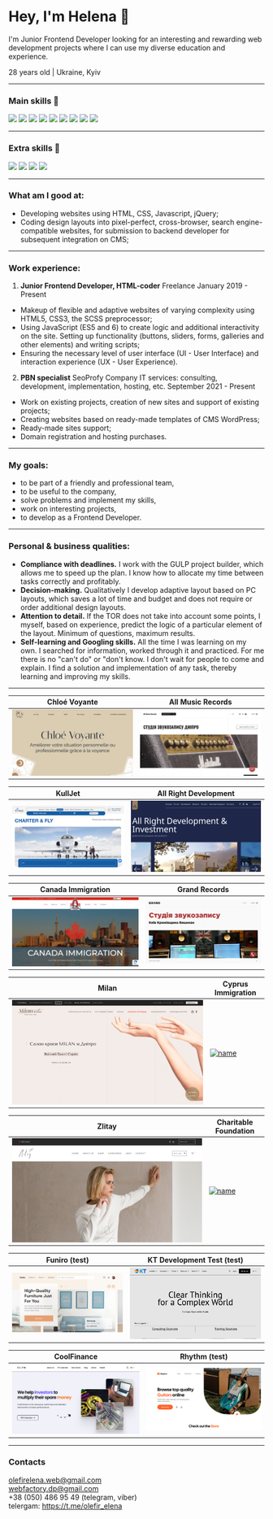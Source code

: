 # Hey, I'm Helena 👋


I'm Junior Frontend Developer looking for an interesting and rewarding web development projects where I can use my diverse education and experience. 

28 years old | Ukraine, Kyiv
____

### Main skills 🚀

![](https://img.shields.io/badge/HTML5-E34F26?style=for-the-badge&logo=html5&logoColor=white)
![](https://img.shields.io/badge/CSS3-1572B6?style=for-the-badge&logo=css3&logoColor=white)
![](https://img.shields.io/badge/Sass-CC6699?style=for-the-badge&logo=sass&logoColor=white)
![](https://img.shields.io/badge/JavaScript-323330?style=for-the-badge&logo=javascript&logoColor=F7DF1E)
![](https://img.shields.io/badge/jQuery-0769AD?style=for-the-badge&logo=jquery&logoColor=white)
![](https://img.shields.io/badge/Gulp-CF4647?style=for-the-badge&logo=gulp&logoColor=white)
![](https://img.shields.io/badge/npm-CB3837?style=for-the-badge&logo=npm&logoColor=white)
![](https://img.shields.io/badge/GitHub-100000?style=for-the-badge&logo=github&logoColor=white)
![](https://img.shields.io/badge/GitHub%20Pages-222222?style=for-the-badge&logo=GitHub%20Pages&logoColor=white)
____

### Extra skills 🚀

![](https://img.shields.io/badge/Wordpress-21759B?style=for-the-badge&logo=wordpress&logoColor=white)
![](https://img.shields.io/badge/Figma-F24E1E?style=for-the-badge&logo=figma&logoColor=white)
![](https://img.shields.io/badge/Adobe%20Photoshop-31A8FF?style=for-the-badge&logo=Adobe%20Photoshop&logoColor=black)
![](https://img.shields.io/badge/Adobe%20Illustrator-FF9A00?style=for-the-badge&logo=adobe%20illustrator&logoColor=white)
____

### What am I good at:

- Developing websites using HTML, CSS, Javascript, jQuery;
- Coding design layouts into pixel-perfect, cross-browser, search engine-compatible websites, for submission to backend developer for subsequent integration on CMS;
____

### Work experience:

1. **Junior Frontend Developer, HTML-coder**
Freelance January 2019 - Present
- Makeup of flexible and adaptive websites of varying complexity using HTML5, CSS3, the SCSS preprocessor;
- Using JavaScript (ES5 and 6) to create logic and additional interactivity on the site. Setting up functionality (buttons, sliders, forms, galleries and other elements) and writing scripts;
- Ensuring the necessary level of user interface (UI - User Interface) and interaction experience (UX - User Experience).

2. **PBN specialist**
SeoProfy Company IT services: consulting, development, implementation, hosting, etc. September 2021 - Present
- Work on existing projects, creation of new sites and support of existing projects;
- Creating websites based on ready-made templates of CMS WordPress;
- Ready-made sites support;
- Domain registration and hosting purchases.
____

### My goals:

- to be part of a friendly and professional team,
- to be useful to the company,
- solve problems and implement my skills,
- work on interesting projects,
- to develop as a Frontend Developer.
____

### Personal & business qualities:

- **Compliance with deadlines.**  I work with the GULP project builder, which allows me to speed up the plan. I know how to allocate my time between tasks correctly and profitably.
- **Decision-making.** Qualitatively I develop adaptive layout based on PC layouts, which saves a lot of time and budget and does not require or order additional design layouts.
- **Attention to detail.** If the TOR does not take into account some points, I myself, based on experience, predict the logic of a particular element of the layout. Minimum of questions, maximum results.
- **Self-learning and Googling skills.** All the time I was learning on my own. I searched for information, worked through it and practiced. For me there is no "can't do" or "don't know. I don't wait for people to come and explain. I find a solution and implementation of any task, thereby learning and improving my skills.

____

| Chloé Voyante  | All Music Records |
| ------------- | ------------- |
| [![name](https://github.com/OlefirElena/TestOlefirHelena/blob/main/img/Cartes-de-tarot-envo%C3%BBtantes-D%C3%A9chiffrez-les-secrets-de-votre-destin%C3%A9e.png)](https://chloe-voyante.com/)  | [![name](https://github.com/OlefirElena/TestOlefirHelena/blob/main/img/All-Music-Records-AM-Records.png)](https://www.am-records.com.ua/)  |

| KullJet | All Right Development |
| ------------- | ------------- |
| [![name](https://github.com/OlefirElena/TestOlefirHelena/blob/main/img/Private-Jet-Rental-European-Air-Charter-Cost-Hire-with-Kulljet-aero.png)](https://kulljet.aero/) | [![name](https://github.com/OlefirElena/TestOlefirHelena/blob/main/img/All-Right-Development-Investment.png)](https://olefirelena.github.io/AllRight/) |

| Canada Immigration | Grand Records |
| ------------- | ------------- |
| [![name](https://github.com/OlefirElena/TestOlefirHelena/blob/main/img/Canada-Immigration-Made-Simple-Start-Your-Journey-Today.png)](https://www.canada-aurora.com/) | [![name](https://github.com/OlefirElena/TestOlefirHelena/blob/main/img/Grand-Records.png)](https://grand-studio.com.ua/) |

| Milan | Cyprus Immigration |
| ------------- | ------------- |
| [![name](https://github.com/OlefirElena/TestOlefirHelena/blob/main/img/MILAN.png)](https://www.milan.dp.ua/) | [![name](https://github.com/OlefirElena/TestOlefirHelena/blob/main/img/Residence-permit-in-Cyprus-immigration-to-Cyprus-Avrora-Trading-LTD.png)](https://www.cyprus-aurora.com/) |

| Zlitay | Charitable Foundation |
| ------------- | ------------- |
| [![name](https://github.com/OlefirElena/TestOlefirHelena/blob/main/img/Zlitay-women-s-designer-clothing-online-store-Kyiv-Ukraine.png)](https://zlitay.com/) | [![name](https://github.com/OlefirElena/TestOlefirHelena/blob/main/img/bffond.png)](https://www.bf-ato.com.ua/uk/) |

| Funiro (test)  | KT Development Test (test) |
| ------------- | ------------- |
| [![name](https://github.com/OlefirElena/TestOlefirHelena/blob/main/img/Funiro.png)](https://olefirelena.github.io/funiro/)  | [![name](https://github.com/OlefirElena/TestOlefirHelena/blob/main/img/Home.png)](https://olefirelena.github.io/KTDevelopmentTest/)  |

| CoolFinance  | Rhythm (test) |
| ------------- | ------------- |
| [![name](https://github.com/OlefirElena/TestOlefirHelena/blob/main/img/clfn.png)](https://olefirelena.github.io/CoolFinance/)  | [![name](https://github.com/OlefirElena/TestOlefirHelena/blob/main/img/Rhythm.png)](https://olefirelena.github.io/Rhythm/)  |
____

### Contacts

olefirelena.web@gmail.com <br />
webfactory.dp@gmail.com <br />
+38 (050) 486 95 49 (telegram, viber)<br />
telergam: https://t.me/olefir_elena
